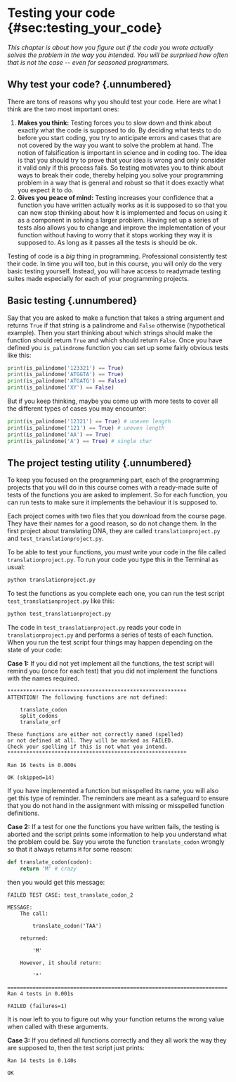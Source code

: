# Testing your code {#sec:testing_your_code}

*This chapter is about how you figure out if the code you wrote actually solves the problem in the way you intended. You will be surprised how often that is not the case -- even for seasoned programmers.*

## Why test your code?  {.unnumbered}

There are tons of reasons why you should test your code. Here are what I think are the two most important ones:

1. **Makes you think:** Testing forces you to slow down and think about exactly what the code is supposed to do. By deciding what tests to do before you start coding, you try to anticipate errors and cases that are not covered by the way you want to solve the problem at hand. The notion of falsification is important in science and in coding too. The idea is that you should try to prove that your idea is wrong and only consider it valid only if this process fails. So testing motivates you to think about ways to break their code, thereby helping you solve your programming problem in a way that is general and robust so that it does exactly what you expect it to do.
2. **Gives you peace of mind:** Testing increases your confidence that a function you have written actually works as it is supposed to so that you can now stop thinking about how it is implemented and focus on using it as a component in solving a larger problem. Having set up a series of tests also allows you to change and improve the implementation of your function without having to worry that it stops working they way it is supposed to. As long as it passes all the tests is should be ok.

Testing of code is a *big* thing in programming. Professional consistently test their code. In time you will too, but in this course, you will only do the very basic testing yourself. Instead, you will have access to readymade testing suites made especially for each of your programming projects.

## Basic testing  {.unnumbered}

Say that you are asked to make a function that takes a string argument and returns `True` if that string is a palindrome and `False` otherwise (hypothetical example). Then you start thinking about which strings should make the function should return `True` and which should return `False`. Once you have defined you `is_palindrome` function you can set up some fairly obvious tests like this:

```python
print(is_palindome('123321') == True)
print(is_palindome('ATGGTA') == True)
print(is_palindome('ATGATG') == False)
print(is_palindome('XY') == False)
```

But if you keep thinking, maybe you come up with more tests to cover all the different types of cases you may encounter:

```python
print(is_palindome('12321') == True) # uneven length
print(is_palindome('121') == True) # uneven length
print(is_palindome('AA') == True)
print(is_palindome('A') == True) # single char
```

## The project testing utility  {.unnumbered}

To keep you focused on the programming part, each of the programming projects that you will do in this course comes with a ready-made suite of tests of the functions you are asked to implement. So for each function, you can run tests to make sure it implements the behaviour it is supposed to.

Each project comes with two files that you download from the course page. They have their names for a good reason, so do not change them. In the first project about translating DNA, they are called `translationproject.py` and `test_translationproject.py`.  

To be able to test your functions, you *must* write your code in the file called `translationproject.py`. To run your code you type this in the Terminal as usual:

```zsh
python translationproject.py
```

To test the functions as you complete each one, you can run the test script `test_translationproject.py` like this:

```zsh
python test_translationproject.py
```

The code in `test_translationproject.py` reads your code in `translationproject.py` and performs a series of tests of each function. When you run the test script four things may happen depending on the state of your code:

**Case 1:** If you did not yet implement all the functions, the test script will remind you (once for each test) that you did not implement the functions with the names required.

```
*********************************************************
ATTENTION! The following functions are not defined:

	translate_codon
	split_codons
	translate_orf

These functions are either not correctly named (spelled)
or not defined at all. They will be marked as FAILED.
Check your spelling if this is not what you intend.
*********************************************************

Ran 16 tests in 0.000s

OK (skipped=14)
```

If you have implemented a function but misspelled its name, you will also get this type of reminder. The reminders are meant as a safeguard to ensure that you do not hand in the assignment with missing or misspelled function definitions.

**Case 2:** If a test for one the functions you have written fails, the testing is aborted and the script prints some information to help you understand what the problem could be. Say you wrote the function `translate_codon` wrongly so that it always returns `M` for some reason:

```python
def translate_codon(codon):
    return 'M' # crazy
```

then you would get this message:

```
FAILED TEST CASE: test_translate_codon_2

MESSAGE:
    The call:

        translate_codon('TAA')

    returned:

        'M'

    However, it should return:

        '*'

======================================================================
Ran 4 tests in 0.001s

FAILED (failures=1)
```

It is now left to you to figure out why your function returns the wrong value when called with these arguments.

**Case 3:** If you defined all functions correctly and they all work the way they are supposed to, then the test script just prints:

```
Ran 14 tests in 0.140s

OK
```

